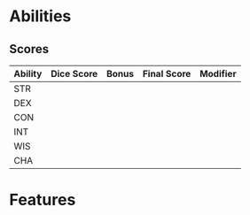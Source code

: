 # Abilities
## Scores
Ability|Dice Score|Bonus|Final Score|Modifier
---|---|---|---|---
STR|
DEX|
CON|
INT|
WIS|
CHA|
# Features
